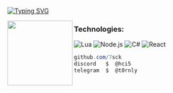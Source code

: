 [![Typing SVG](https://readme-typing-svg.herokuapp.com?font=Inter&size=30&duration=3800&pause=1000&color=909090FF&width=435&lines=intrusif)](https://git.io/typing-svg)

<img align="left" src="https://i.imgur.com/E7RNrjt.png" width="147"/>

### Technologies:
![Lua](https://img.shields.io/badge/Lua-2c2d72?style=flat&logo=lua&logoColor=white)
![Node.js](https://img.shields.io/badge/Node.js-339933?style=flat&logo=node.js&logoColor=white)
![C#](https://img.shields.io/badge/C%23-239120?style=flat&logo=c-sharp&logoColor=white)
![React](https://img.shields.io/badge/React-61DAFB?style=flat&logo=react&logoColor=black)

```csharp
github.com/7sck
discord   $  @hci5
telegram  $  @t0rnly
